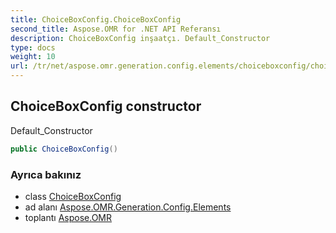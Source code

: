 ```yaml
---
title: ChoiceBoxConfig.ChoiceBoxConfig
second_title: Aspose.OMR for .NET API Referansı
description: ChoiceBoxConfig inşaatçı. Default_Constructor
type: docs
weight: 10
url: /tr/net/aspose.omr.generation.config.elements/choiceboxconfig/choiceboxconfig/
---
```

## ChoiceBoxConfig constructor

Default_Constructor

```csharp
public ChoiceBoxConfig()
```

### Ayrıca bakınız

* class [ChoiceBoxConfig](../)
* ad alanı [Aspose.OMR.Generation.Config.Elements](../../choiceboxconfig/)
* toplantı [Aspose.OMR](../../../)



